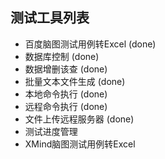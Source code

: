 ## 测试工具列表

- 百度脑图测试用例转Excel (done)
- 数据库控制 (done)
- 数据增删该查 (done)
- 批量文本文件生成 (done)
- 本地命令执行 (done)
- 远程命令执行 (done)
- 文件上传远程服务器 (done)
- 测试进度管理
- XMind脑图测试用例转Excel